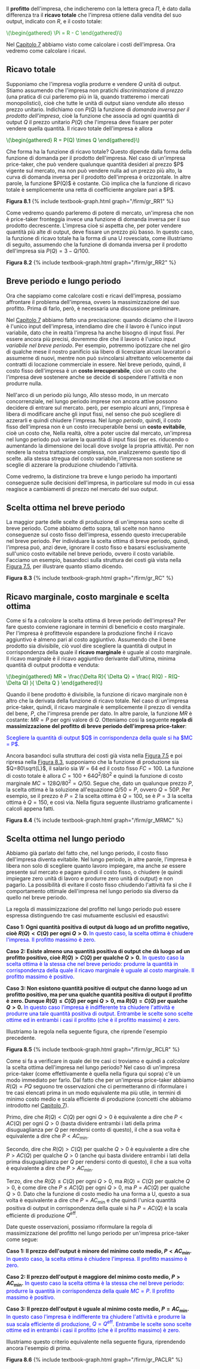


Il <b>profitto</b> dell'impresa, che indicheremo con la lettera greca $\Pi$, è dato dalla differenza tra il <b>ricavo totale</b> che l'impresa ottiene dalla vendita del suo output, indicato con $R$, e il costo totale:

<p><span style="color: Forestgreen;">
\(\begin{gathered}
 \Pi = R - C
\end{gathered}\)
</span></p>

Nel <a href="{{ site.baseurl }}/it/I/7/2">Capitolo 7</a> abbiamo visto come calcolare i costi dell'impresa. Ora vedremo come calcolare i ricavi.




<h2>Ricavo totale</h2>

Supponiamo che l'impresa voglia produrre e vendere $Q$ unità di output.
<span class="marginnote">
Stiamo assumendo che l'impresa non pratichi <i>discriminazione di prezzo</i> (una pratica di cui parleremo più in là, quando tratteremo i mercati monopolistici), cioè che tutte le unità di output siano vendute allo stesso prezzo unitario.
</span>
Indichiamo con $P(Q)$ la funzione di <i>domanda inversa per il prodotto dell'impresa</i>, cioè la funzione che associa ad ogni quantità di output $Q$ il prezzo unitario $P(Q)$ che l'impresa deve fissare per poter vendere quella quantità. Il ricavo totale dell'impresa è allora
<p><span style="color: Darkgreen;">
\(\begin{gathered}
 R = P(Q) \times Q
\end{gathered}\)
</span></p>
Che forma ha la funzione di ricavo totale? Questo dipende dalla forma della funzione di domanda per il prodotto dell'impresa. Nel caso di un'impresa price-taker, che può vendere qualunque quantità desideri al prezzo $P$ vigente sul mercato, ma non può vendere nulla ad un prezzo più alto, la curva di domanda inversa per il prodotto dell'impresa è orizzontale. In altre parole, la funzione $P(Q)$ è costante. Ciò implica che la funzione di ricavo totale è semplicemente una retta di coefficiente angolare pari a $P$. 

<a id="gr_RR1"><strong>Figura 8.1</strong></a>
{% include textbook-graph.html graph="/firm/gr_RR1" %}

Come vedremo quando parleremo di potere di mercato, un'impresa che non è price-taker fronteggia invece una funzione di domanda inversa per il suo prodotto decrescente. L'impresa cioè si aspetta che, per poter vendere quantità più alte di output, deve fissare un prezzo più basso. In questo caso, la funzione di ricavo totale ha la forma di una U rovesciata, come illustriamo di seguito, assumendo che la funzione di domanda inversa per il prodotto dell'impresa sia $P(Q)=3-Q/100$.

<a id="gr_RR2"><strong>Figura 8.2</strong></a>
{% include textbook-graph.html graph="/firm/gr_RR2" %}










































<h2>Breve periodo e lungo periodo</h2>

Ora che sappiamo come calcolare costi e ricavi dell'impresa, possiamo affrontare il problema dell'impresa, ovvero la massimizzazione del suo profitto. Prima di farlo, però, è necessaria una discussione preliminare. 

Nel <a href="{{ site.baseurl }}/it/I/7/2#SUBSEC_PC">Capitolo 7</a> abbiamo fatto una precisazione: quando diciamo che il lavoro è l'unico input dell'impresa, intendiamo dire che il lavoro è l'unico input variabile, dato che in realtà l'impresa ha anche bisogno di input fissi. Per essere ancora più precisi, dovremmo dire che il lavoro è l'unico input <i>variabile nel breve periodo</i>. Per esempio, 
potremmo ipotizzare che nel giro di qualche mese il nostro panificio sia libero di licenziare alcuni lavoratori o assumerne di nuovi, mentre non può svincolarsi altrettanto velocemente dai contratti di locazione commerciale in essere. Nel breve periodo, quindi, il costo fisso dell'impresa è un <b>costo irrecuperabile</b>, cioè un costo che l'impresa deve sostenere anche se decide di sospendere l'attività e non produrre nulla.

Nell'arco di un periodo più lungo,
<span class="marginnote">
Allo stesso modo, in un mercato concorrenziale, nel lungo periodo imprese non ancora attive possono decidere di entrare sul mercato.
</span>
però, per esempio alcuni anni, l'impresa è libera di modificare anche gli input fissi, nel senso che può scegliere di azzerarli e quindi chiudere l'impresa. Nel <i>lungo periodo</i>, quindi, il costo fisso dell'impresa non è un costo irrecuperabile bensì un <b>costo evitabile</b>, cioè un costo che,
<span class="marginnote">
Nella realtà, oltre a poter uscire dal mercato, un'impresa nel lungo periodo può variare la quantità di input fissi (per es. riducendo o aumentando la dimensione dei locali dove svolge la propria attività). Per non rendere la nostra trattazione complessa, non analizzeremo questo tipo di scelte.
</span>
alla stessa stregua del costo variabile, l'impresa non sostiene se sceglie di azzerare la produzione chiudendo l'attività.

Come vedremo, la distinzione tra breve e lungo periodo ha importanti conseguenze sulle decisioni dell'impresa, in particolare sul modo in cui essa reagisce a cambiamenti di prezzo nel mercato del suo output.






















<h2>Scelta ottima nel breve periodo</h2>

La maggior parte delle scelte di produzione di un'impresa sono scelte di breve periodo. Come abbiamo detto sopra, tali scelte non hanno conseguenze sul costo fisso dell'impresa, essendo questo irrecuperabile nel breve periodo. Per individuare la scelta ottima di breve periodo, quindi, l'impresa può, anzi deve, ignorare il costo fisso e basarsi esclusivamente sull'unico costo evitabile nel breve periodo, ovvero il costo variabile. Facciamo un esempio, basandoci sulla struttura dei costi già vista nella <a href="{{ site.baseurl }}/it/I/7/2#gr_fromLtoCbis">Figura 7.5</a>, per illustrare quanto stiamo dicendo.

<a id="gr_RC"><strong>Figura 8.3</strong></a>
{% include textbook-graph.html graph="/firm/gr_RC" %}




















<h2>Ricavo marginale, costo marginale e scelta ottima</h2>

Come si fa a <i>calcolare</i> la scelta ottima di breve periodo dell'impresa? Per fare questo conviene ragionare in termini di beneficio e costo marginale. Per l'impresa è profittevole espandere la produzione finché il ricavo aggiuntivo è almeno pari al costo aggiuntivo. Assumendo che il bene prodotto sia divisibile, ciò vuol dire scegliere la quantità di output in corrispondenza della quale il <b>ricavo marginale</b> è uguale al costo marginale. Il ricavo marginale è il ricavo aggiuntivo derivante dall'ultima, minima quantità di output prodotta e venduta:

<p><span style="color: Darkgreen;">
\(\begin{gathered}
 MR = \frac{\Delta R}{ \Delta Q}  =  \frac{ R(Q) - R(Q-\Delta Q)    }{  \Delta Q   } 
\end{gathered}\)
</span></p>

Quando il bene prodotto è divisibile, la funzione di ricavo marginale non è altro che la derivata della funzione di ricavo totale. Nel caso di un'impresa price-taker, quindi, il ricavo marginale è semplicemente il prezzo di vendita del bene, $P$, che l'impresa prende per dato. In altre parole, la funzione $MR$ è costante: $MR=P$ per ogni valore di $Q$. Otteniamo cosi la seguente <b>regola di massimizzazione del profitto di breve periodo dell'impresa price-taker</b>:

<p><span style="color: Blue;">
Scegliere la quantità di output $Q$ in corrispondenza della quale si ha $MC = P$.
</span></p>

Ancora basandoci sulla struttura dei costi già vista nella <a href="{{ site.baseurl }}/it/I/7/2#gr_fromLtoCbis">Figura 7.5</a> e poi ripresa nella <a href="{{ site.baseurl }}/it/I/8/1#gr_RC">Figura 8.3</a>, supponiamo che la funzione di produzione sia $Q=80\sqrt{L}$, il salario sia $W=64$ ed il costo fisso $FC=100$. La funzione di costo totale è allora $C=100+64Q^2/80^2$ e quindi la funzione di costo marginale $MC=128Q/80^2=Q/50$. Segue che, dato un qualunque prezzo $P$, la scelta ottima è la soluzione all'equazione $Q/50=P$, ovvero $Q=50P$. Per esempio, se il prezzo è $P=2$ la scelta ottima è $Q=100$, se è $P=3$ la scelta ottima è $Q=150$, e così via. Nella figura seguente illustriamo graficamente i calcoli appena fatti.

<a id="gr_MRMC"><strong>Figura 8.4</strong></a>
{% include textbook-graph.html graph="/firm/gr_MRMC" %}



















<h2>Scelta ottima nel lungo periodo</h2>

Abbiamo già parlato del fatto che, nel lungo periodo, il costo fisso dell'impresa diventa evitabile. Nel lungo periodo, in altre parole, l'impresa è libera non solo di scegliere quanto lavoro impiegare, ma anche <i>se</i> essere presente sul mercato e pagare quindi il costo fisso, o chiudere (e quindi impiegare zero unità di lavoro e produrre zero unità di output) e non pagarlo. La possibilità di evitare il costo fisso chiudendo l'attività fa sì che il comportamento ottimale dell'impresa nel lungo periodo sia diverso da quello nel breve periodo.

La regola di massimizzazione del profitto nel lungo periodo può essere espressa distinguendo tre casi mutuamente esclusivi ed esaustivi:

<b>Caso 1: Ogni quantità positiva di output dà luogo ad un profitto negativo, cioè $R(Q)<C(Q)$ per ogni $Q>0$.
</b>
<span style="color: Blue;">In questo caso, la scelta ottima è chiudere l'impresa. Il profitto massimo è zero.</span>

<b>Caso 2: Esiste almeno una quantità positiva di output che dà luogo ad un profitto positivo, cioè $R(Q)>C(Q)$ per 
qualche $Q>0$.</b>
<span style="color: Blue;">In questo caso la scelta ottima è la stessa che nel breve periodo: produrre la quantità in corrispondenza della quale il ricavo marginale è uguale al costo marginale. Il profitto massimo è positivo.</span>

<b>Caso 3: Non esistono quantità positive di output che danno luogo ad un profitto positivo, ma per una qualche quantità positiva di output il profitto è zero. Dunque $R(Q)\leq C(Q)$ per 
ogni $Q>0$, ma $R(Q)=C(Q)$ per qualche $Q>0$.</b>
<span style="color: Blue;">
In questo caso l'impresa è indifferente tra chiudere l'attività e produrre una tale quantità positiva di output. Entrambe le scelte sono scelte ottime ed in entrambi i casi il profitto (che è il profitto massimo) è zero.
</span>

Illustriamo la regola nella seguente figura, che riprende l'esempio precedente.

<a id="gr_RCLR"><strong>Figura 8.5</strong></a>
{% include textbook-graph.html graph="/firm/gr_RCLR" %}

Come si fa a verificare in quale dei tre casi ci troviamo e quindi a <i>calcolare</i> la scelta ottima dell'impresa nel lungo periodo? Nel caso di un'impresa price-taker (come effettivamente è quella nella figura qui sopra) c'è un modo immediato per farlo. Dal fatto che per un'impresa price-taker abbiamo $R(Q)=PQ$ seguono tre osservazioni che ci permetteranno di riformulare i tre casi elencati prima in un modo equivalente ma più utile, in termini di minimo costo medio e scala efficiente di produzione (concetti che abbiamo introdotto nel <a href="{{ site.baseurl }}/it/I/7/2#gr_qeff">Capitolo 7</a>).

Primo, dire che $R(Q)<C(Q)$ per ogni $Q>0$ è equivalente a dire che $P<AC(Q)$ per ogni $Q>0$ (basta dividere entrambi i lati della prima disuguaglianza per $Q$ per rendersi conto di questo), il che a sua volta è equivalente a dire che $P<AC_{\text{min}}$.

Secondo, dire che $R(Q)>C(Q)$ per qualche $Q>0$ è equivalente a dire che $P>AC(Q)$ per qualche $Q>0$ (anche qui basta dividere entrambi i lati della prima disuguaglianza per $Q$ per rendersi conto di questo), il che a sua volta è equivalente a dire che $P>AC_{\text{min}}$.

Terzo, dire che $R(Q)\leq C(Q)$ per ogni $Q>0$, ma $R(Q)=C(Q)$ per qualche $Q>0$, è come dire che $P\leq AC(Q)$ per ogni $Q>0$, ma $P=AC(Q)$ per qualche $Q>0$. Dato che la funzione di costo medio ha una forma a U, questo a sua volta è equivalente a dire che $P=AC_{\text{min}}$ e che quindi l'unica quantità positiva di output in corrispondenza della quale si ha $P=AC(Q)$ è la scala efficiente di produzione $Q^{\text{eff}}$.

Date queste osservazioni, possiamo riformulare la regola di massimizzazione del profitto nel lungo periodo per un'impresa price-taker come segue:

<b>Caso 1: Il prezzo dell'output è minore del minimo costo medio, $P<AC_{\text{min}}$.</b>
<span style="color: Blue;">In questo caso, la scelta ottima è chiudere l'impresa. Il profitto massimo è zero.</span>

<b>Caso 2: Il prezzo dell'output è maggiore del minimo costo medio, $P>AC_{\text{min}}$.</b>
<span style="color: Blue;">In questo caso la scelta ottima è la stessa che nel breve periodo: produrre la quantità in corrispondenza della quale $MC=P$. Il profitto massimo è positivo.</span>

<b>Caso 3: Il prezzo dell'output è uguale al minimo costo medio, $P=AC_{\text{min}}$.</b>
<span style="color: Blue;">
In questo caso l'impresa è indifferente tra chiudere l'attività e produrre la sua scala efficiente di produzione, $Q=Q^{\text{eff}}$. Entrambe le scelte sono scelte ottime ed in entrambi i casi il profitto (che è il profitto massimo) è zero.
</span>

Illustriamo questo criterio equivalente nella seguente figura, riprendendo ancora l'esempio di prima.

<a id="gr_PACLR"><strong>Figura 8.6</strong></a>
{% include textbook-graph.html graph="/firm/gr_PACLR" %}


















